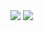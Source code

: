 
<img src="https://github-readme-stats.vercel.app/api?username=Seylumva" />

<img src="https://github-profile-summary-cards.vercel.app/api/cards/profile-details?username=Seylumva&theme=nord_dark"/>
